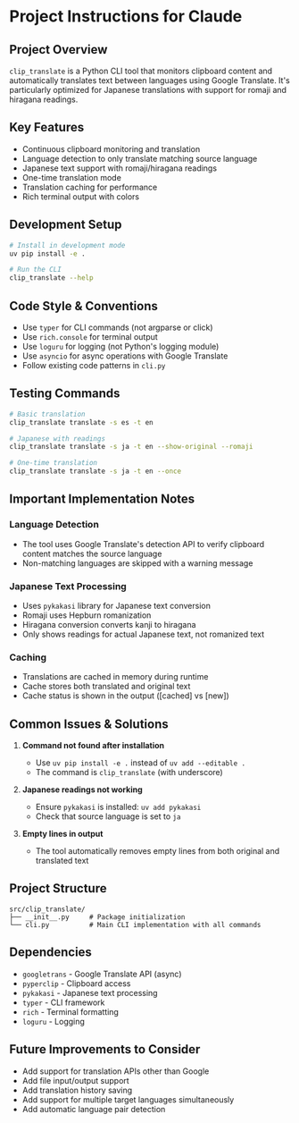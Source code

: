 # Project Instructions for Claude

## Project Overview
`clip_translate` is a Python CLI tool that monitors clipboard content and automatically translates text between languages using Google Translate. It's particularly optimized for Japanese translations with support for romaji and hiragana readings.

## Key Features
- Continuous clipboard monitoring and translation
- Language detection to only translate matching source language
- Japanese text support with romaji/hiragana readings
- One-time translation mode
- Translation caching for performance
- Rich terminal output with colors

## Development Setup
```bash
# Install in development mode
uv pip install -e .

# Run the CLI
clip_translate --help
```

## Code Style & Conventions
- Use `typer` for CLI commands (not argparse or click)
- Use `rich.console` for terminal output
- Use `loguru` for logging (not Python's logging module)
- Use `asyncio` for async operations with Google Translate
- Follow existing code patterns in `cli.py`

## Testing Commands
```bash
# Basic translation
clip_translate translate -s es -t en

# Japanese with readings
clip_translate translate -s ja -t en --show-original --romaji

# One-time translation
clip_translate translate -s ja -t en --once
```

## Important Implementation Notes

### Language Detection
- The tool uses Google Translate's detection API to verify clipboard content matches the source language
- Non-matching languages are skipped with a warning message

### Japanese Text Processing
- Uses `pykakasi` library for Japanese text conversion
- Romaji uses Hepburn romanization
- Hiragana conversion converts kanji to hiragana
- Only shows readings for actual Japanese text, not romanized text

### Caching
- Translations are cached in memory during runtime
- Cache stores both translated and original text
- Cache status is shown in the output ([cached] vs [new])

## Common Issues & Solutions

1. **Command not found after installation**
   - Use `uv pip install -e .` instead of `uv add --editable .`
   - The command is `clip_translate` (with underscore)

2. **Japanese readings not working**
   - Ensure `pykakasi` is installed: `uv add pykakasi`
   - Check that source language is set to `ja`

3. **Empty lines in output**
   - The tool automatically removes empty lines from both original and translated text

## Project Structure
```
src/clip_translate/
├── __init__.py     # Package initialization
└── cli.py          # Main CLI implementation with all commands
```

## Dependencies
- `googletrans` - Google Translate API (async)
- `pyperclip` - Clipboard access
- `pykakasi` - Japanese text processing
- `typer` - CLI framework
- `rich` - Terminal formatting
- `loguru` - Logging

## Future Improvements to Consider
- Add support for translation APIs other than Google
- Add file input/output support
- Add translation history saving
- Add support for multiple target languages simultaneously
- Add automatic language pair detection